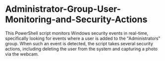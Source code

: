 # Administrator-Group-User-Monitoring-and-Security-Actions
This PowerShell script monitors Windows security events in real-time, specifically looking for events where a user is added to the "Administrators" group. When such an event is detected, the script takes several security actions, including deleting the user from the system and capturing a photo via the webcam.
